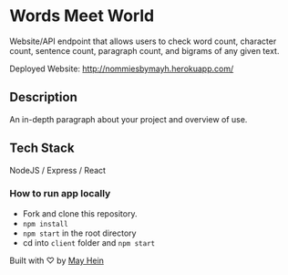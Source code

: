 # Words Meet World

Website/API endpoint that allows users to check word count, character count, sentence count, paragraph count, and bigrams of any given text.

Deployed Website: http://nommiesbymayh.herokuapp.com/

## Description

An in-depth paragraph about your project and overview of use.

## Tech Stack

NodeJS / Express / React

### How to run app locally

* Fork and clone this repository.
* `npm install`
* `npm start` in the root directory
* cd into `client` folder and `npm start`

Built with ♡ by [May Hein](https://www.linkedin.com/in/mayhein/)




